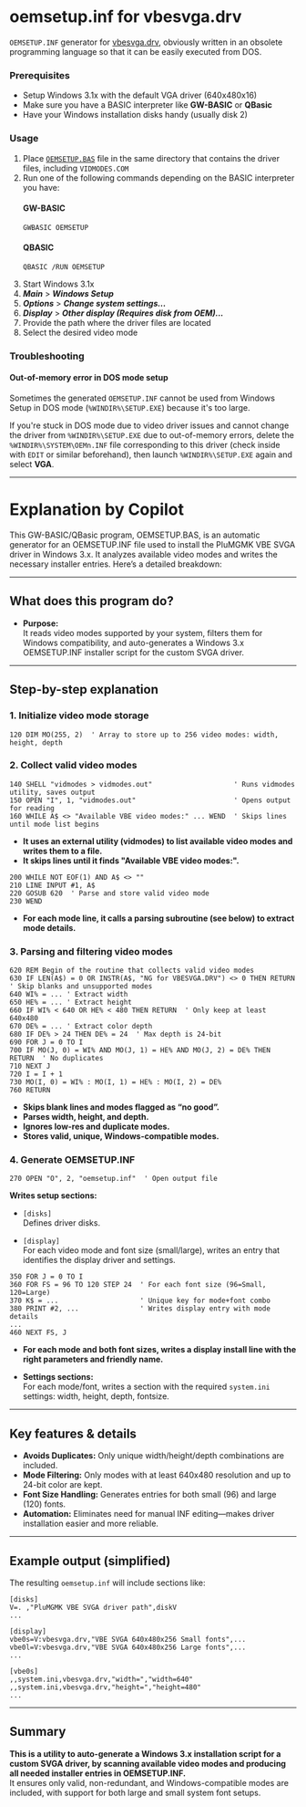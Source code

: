 # oemsetup.inf for vbesvga.drv

`OEMSETUP.INF` generator for [vbesvga.drv](https://github.com/PluMGMK/vbesvga.drv), obviously written in an obsolete programming language so that it can be easily executed from DOS.

### Prerequisites

* Setup Windows 3.1x with the default VGA driver (640x480x16)
* Make sure you have a BASIC interpreter like **GW-BASIC** or **QBasic**
* Have your Windows installation disks handy (usually disk 2)

### Usage

1. Place [`OEMSETUP.BAS`](OEMSETUP.BAS) file in the same directory that contains the driver files, including `VIDMODES.COM`
2. Run one of the following commands depending on the BASIC interpreter you have:
   #### GW-BASIC
   ```
   GWBASIC OEMSETUP
   ```
   #### QBASIC
   ```
   QBASIC /RUN OEMSETUP
   ```
3. Start Windows 3.1x
4. ***Main*** > ***Windows Setup***
5. ***Options*** > ***Change system settings...***
6. ***Display*** > ***Other display (Requires disk from OEM)...***
7. Provide the path where the driver files are located
8. Select the desired video mode

### Troubleshooting

#### Out-of-memory error in DOS mode setup

Sometimes the generated `OEMSETUP.INF` cannot be used from Windows Setup in DOS mode (`%WINDIR%\SETUP.EXE`) because it's too large.

If you're stuck in DOS mode due to video driver issues and cannot change the driver from `%WINDIR%\SETUP.EXE` due to out-of-memory errors, delete the `%WINDIR%\SYSTEM\OEMn.INF` file corresponding to this driver (check inside with `EDIT` or similar beforehand), then launch `%WINDIR%\SETUP.EXE` again and select **VGA**.

---

# Explanation by Copilot

This GW-BASIC/QBasic program, OEMSETUP.BAS, is an automatic generator for an OEMSETUP.INF file used to install the PluMGMK VBE SVGA driver in Windows 3.x. It analyzes available video modes and writes the necessary installer entries. Here’s a detailed breakdown:

---

## What does this program do?

- **Purpose:**  
  It reads video modes supported by your system, filters them for Windows compatibility, and auto-generates a Windows 3.x OEMSETUP.INF installer script for the custom SVGA driver.

---

## Step-by-step explanation

### 1. **Initialize video mode storage**
```basic
120 DIM MO(255, 2)  ' Array to store up to 256 video modes: width, height, depth
```

### 2. **Collect valid video modes**
```basic
140 SHELL "vidmodes > vidmodes.out"                    ' Runs vidmodes utility, saves output
150 OPEN "I", 1, "vidmodes.out"                        ' Opens output for reading
160 WHILE A$ <> "Available VBE video modes:" ... WEND  ' Skips lines until mode list begins
```
- **It uses an external utility (vidmodes) to list available video modes and writes them to a file.**
- **It skips lines until it finds "Available VBE video modes:".**

```basic
200 WHILE NOT EOF(1) AND A$ <> ""
210 LINE INPUT #1, A$
220 GOSUB 620  ' Parse and store valid video mode
230 WEND
```
- **For each mode line, it calls a parsing subroutine (see below) to extract mode details.**

### 3. **Parsing and filtering video modes**
```basic
620 REM Begin of the routine that collects valid video modes
630 IF LEN(A$) = 0 OR INSTR(A$, "NG for VBESVGA.DRV") <> 0 THEN RETURN  ' Skip blanks and unsupported modes
640 WI% = ... ' Extract width
650 HE% = ... ' Extract height
660 IF WI% < 640 OR HE% < 480 THEN RETURN  ' Only keep at least 640x480
670 DE% = ... ' Extract color depth
680 IF DE% > 24 THEN DE% = 24  ' Max depth is 24-bit
690 FOR J = 0 TO I
700 IF MO(J, 0) = WI% AND MO(J, 1) = HE% AND MO(J, 2) = DE% THEN RETURN  ' No duplicates
710 NEXT J
720 I = I + 1
730 MO(I, 0) = WI% : MO(I, 1) = HE% : MO(I, 2) = DE%
760 RETURN
```
- **Skips blank lines and modes flagged as “no good”.**
- **Parses width, height, and depth.**
- **Ignores low-res and duplicate modes.**
- **Stores valid, unique, Windows-compatible modes.**

### 4. **Generate OEMSETUP.INF**
```basic
270 OPEN "O", 2, "oemsetup.inf"  ' Open output file
```
**Writes setup sections:**
- `[disks]`  
  Defines driver disks.

- `[display]`  
  For each video mode and font size (small/large), writes an entry that identifies the display driver and settings.

```basic
350 FOR J = 0 TO I
360 FOR FS = 96 TO 120 STEP 24  ' For each font size (96=Small, 120=Large)
370 K$ = ...                    ' Unique key for mode+font combo
380 PRINT #2, ...               ' Writes display entry with mode details
...
460 NEXT FS, J
```

- **For each mode and both font sizes, writes a display install line with the right parameters and friendly name.**

- **Settings sections:**  
  For each mode/font, writes a section with the required `system.ini` settings: width, height, depth, fontsize.

---

## Key features & details

- **Avoids Duplicates:** Only unique width/height/depth combinations are included.
- **Mode Filtering:** Only modes with at least 640x480 resolution and up to 24-bit color are kept.
- **Font Size Handling:** Generates entries for both small (96) and large (120) fonts.
- **Automation:** Eliminates need for manual INF editing—makes driver installation easier and more reliable.

---

## Example output (simplified)
The resulting `oemsetup.inf` will include sections like:
```
[disks]
V=. ,"PluMGMK VBE SVGA driver path",diskV
...

[display]
vbe0s=V:vbesvga.drv,"VBE SVGA 640x480x256 Small fonts",...
vbe0l=V:vbesvga.drv,"VBE SVGA 640x480x256 Large fonts",...
...

[vbe0s]
,,system.ini,vbesvga.drv,"width=","width=640"
,,system.ini,vbesvga.drv,"height=","height=480"
...
```
---

## Summary

**This is a utility to auto-generate a Windows 3.x installation script for a custom SVGA driver, by scanning available video modes and producing all needed installer entries in OEMSETUP.INF.**  
It ensures only valid, non-redundant, and Windows-compatible modes are included, with support for both large and small system font setups.
